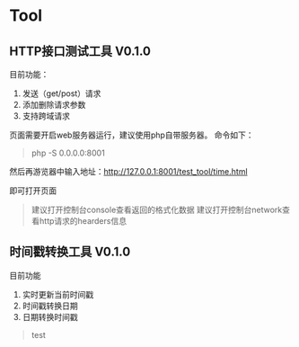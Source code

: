 # Tool
## HTTP接口测试工具 V0.1.0
目前功能：
1. 发送（get/post）请求
2. 添加删除请求参数
3. 支持跨域请求

页面需要开启web服务器运行，建议使用php自带服务器。
命令如下：
> php -S 0.0.0.0:8001

然后再游览器中输入地址：http://127.0.0.1:8001/test_tool/time.html

即可打开页面

> 建议打开控制台console查看返回的格式化数据
建议打开控制台network查看http请求的hearders信息

##  时间戳转换工具 V0.1.0
目前功能
1. 实时更新当前时间戳
2. 时间戳转换日期
3. 日期转换时间戳

>test